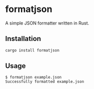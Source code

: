 # formatjson

A simple JSON formatter written in Rust.

## Installation

```bash
cargo install formatjson
```

## Usage

```console
$ formatjson example.json
Successfully formatted example.json
```
